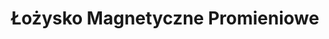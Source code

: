 ---
title: "Łożysko Magnetyczne Promieniowe  "
description: ""
draft: false
image : "images/y-amb.jpg"
bg_image: "images/229.jpg"
category: "Lewitacja"
information:
  - label : "Client"
    info : "Jannie Kelonsky"
  - label : "What We Did"
    info : "Website Redesign"
  - label : "Tools Used"
    info : "Photoshop,Illustrator"
  - label : "Completed on"
    info : "17th March 2014"
  - label : "Skills"
    info : "HTML5 / PHP / CSS3"
  - label : "Client"
    info : "Jannie Kelonsky"
---
